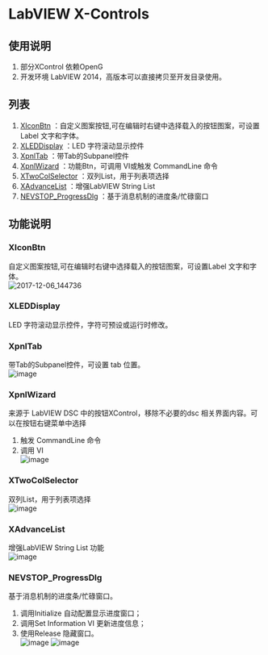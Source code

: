 LabVIEW X-Controls
========================================

使用说明
-----------------

1.	部分XControl 依赖OpenG
2.	开发环境 LabVIEW 2014，高版本可以直接拷贝至开发目录使用。

列表
-----------------

 1. [XIconBtn](https://github.com/nevstop/LabVIEW-UI-XCtl/#xiconbtn)
 ：自定义图案按钮,可在编辑时右键中选择载入的按钮图案，可设置Label 文字和字体。
 2. [XLEDDisplay](https://github.com/nevstop/LabVIEW-UI-XCtl/#xleddisplay)
 ：LED 字符滚动显示控件
 3. [XpnlTab](https://github.com/nevstop/LabVIEW-UI-XCtl/#xpnltab)
 ：带Tab的Subpanel控件
 4. [XpnlWizard](https://github.com/nevstop/LabVIEW-UI-XCtl/#xpnlwizard)
 ：功能Btn，可调用 VI或触发 CommandLine 命令
 5. [XTwoColSelector](https://github.com/nevstop/LabVIEW-UI-XCtl/#xtwocolselector)
 ：双列List，用于列表项选择
 6. [XAdvanceList](https://github.com/nevstop/LabVIEW-UI-XCtl/#xadvancelist)
 ：增强LabVIEW String List
 7. [NEVSTOP_ProgressDlg](https://github.com/nevstop/LabVIEW-UI-XCtl/#nevstop_progressdlg)
 ：基于消息机制的进度条/忙碌窗口

功能说明
-----------------

### XIconBtn
自定义图案按钮,可在编辑时右键中选择载入的按钮图案，可设置Label 文字和字体。  
![2017-12-06_144736](https://user-images.githubusercontent.com/8196752/33648392-9075d896-da94-11e7-88df-92310c5ff7a2.png)

### XLEDDisplay
LED 字符滚动显示控件，字符可预设或运行时修改。

### XpnlTab
带Tab的Subpanel控件，可设置 tab 位置。  
![image](https://user-images.githubusercontent.com/8196752/33648427-c9e9a1e8-da94-11e7-851c-ec7da36d1d0c.png)

### XpnlWizard
来源于 LabVIEW DSC 中的按钮XControl，移除不必要的dsc 相关界面内容。可以在按钮右键菜单中选择  
 1. 触发 CommandLine 命令
 2. 调用 VI  
![image](https://user-images.githubusercontent.com/8196752/33648449-e2c086e6-da94-11e7-8717-c3b9b7c1ae35.png)
 
### XTwoColSelector
双列List，用于列表项选择  
![image](https://user-images.githubusercontent.com/8196752/33648464-f3ed8aae-da94-11e7-96c5-164b5cd66b6a.png)

### XAdvanceList
增强LabVIEW String List 功能  
![image](https://user-images.githubusercontent.com/8196752/33648476-09586b34-da95-11e7-807c-bc4f1da382a1.png)

### NEVSTOP_ProgressDlg
基于消息机制的进度条/忙碌窗口。
 1. 调用Initialize 自动配置显示进度窗口；
 2. 调用Set Information VI 更新进度信息；
 3. 使用Release 隐藏窗口。  
![image](https://user-images.githubusercontent.com/8196752/33648492-1c23e3ba-da95-11e7-8a71-b4b2e0aabbf7.png)
![image](https://user-images.githubusercontent.com/8196752/33648496-22d37bbc-da95-11e7-99a9-887facf42366.png)
